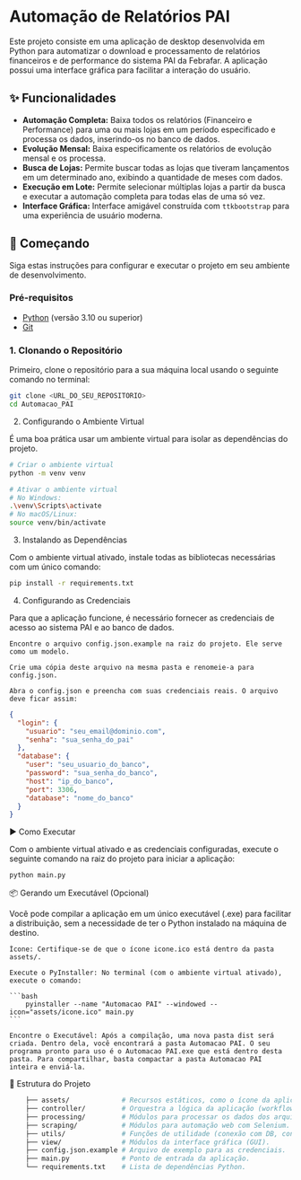 # Automação de Relatórios PAI

Este projeto consiste em uma aplicação de desktop desenvolvida em Python para automatizar o download e processamento de relatórios financeiros e de performance do sistema PAI da Febrafar. A aplicação possui uma interface gráfica para facilitar a interação do usuário.

## ✨ Funcionalidades

-   **Automação Completa:** Baixa todos os relatórios (Financeiro e Performance) para uma ou mais lojas em um período especificado e processa os dados, inserindo-os no banco de dados.
-   **Evolução Mensal:** Baixa especificamente os relatórios de evolução mensal e os processa.
-   **Busca de Lojas:** Permite buscar todas as lojas que tiveram lançamentos em um determinado ano, exibindo a quantidade de meses com dados.
-   **Execução em Lote:** Permite selecionar múltiplas lojas a partir da busca e executar a automação completa para todas elas de uma só vez.
-   **Interface Gráfica:** Interface amigável construída com `ttkbootstrap` para uma experiência de usuário moderna.

## 🚀 Começando

Siga estas instruções para configurar e executar o projeto em seu ambiente de desenvolvimento.

### Pré-requisitos

-   [Python](https://www.python.org/downloads/) (versão 3.10 ou superior)
-   [Git](https://git-scm.com/downloads/)

### 1. Clonando o Repositório

Primeiro, clone o repositório para a sua máquina local usando o seguinte comando no terminal:

```bash
git clone <URL_DO_SEU_REPOSITORIO>
cd Automacao_PAI
```

2. Configurando o Ambiente Virtual

É uma boa prática usar um ambiente virtual para isolar as dependências do projeto.

```bash
# Criar o ambiente virtual
python -m venv venv

# Ativar o ambiente virtual
# No Windows:
.\venv\Scripts\activate
# No macOS/Linux:
source venv/bin/activate
```

3. Instalando as Dependências

Com o ambiente virtual ativado, instale todas as bibliotecas necessárias com um único comando:

```bash
pip install -r requirements.txt
```

4. Configurando as Credenciais

Para que a aplicação funcione, é necessário fornecer as credenciais de acesso ao sistema PAI e ao banco de dados.

    Encontre o arquivo config.json.example na raiz do projeto. Ele serve como um modelo.

    Crie uma cópia deste arquivo na mesma pasta e renomeie-a para config.json.

    Abra o config.json e preencha com suas credenciais reais. O arquivo deve ficar assim:

```json
{
  "login": {
    "usuario": "seu_email@dominio.com",
    "senha": "sua_senha_do_pai"
  },
  "database": {
    "user": "seu_usuario_do_banco",
    "password": "sua_senha_do_banco",
    "host": "ip_do_banco",
    "port": 3306,
    "database": "nome_do_banco"
  }
}
```

▶️ Como Executar

Com o ambiente virtual ativado e as credenciais configuradas, execute o seguinte comando na raiz do projeto para iniciar a aplicação:

```bash
python main.py
```

📦 Gerando um Executável (Opcional)

Você pode compilar a aplicação em um único executável (.exe) para facilitar a distribuição, sem a necessidade de ter o Python instalado na máquina de destino.

    Ícone: Certifique-se de que o ícone icone.ico está dentro da pasta assets/.

    Execute o PyInstaller: No terminal (com o ambiente virtual ativado), execute o comando:

    ```bash
        pyinstaller --name "Automacao PAI" --windowed --icon="assets/icone.ico" main.py
    ```

    Encontre o Executável: Após a compilação, uma nova pasta dist será criada. Dentro dela, você encontrará a pasta Automacao PAI. O seu programa pronto para uso é o Automacao PAI.exe que está dentro desta pasta. Para compartilhar, basta compactar a pasta Automacao PAI inteira e enviá-la.

📂 Estrutura do Projeto
```bash
    ├── assets/             # Recursos estáticos, como o ícone da aplicação.
    ├── controller/         # Orquestra a lógica da aplicação (workflows).
    ├── processing/         # Módulos para processar os dados dos arquivos Excel.
    ├── scraping/           # Módulos para automação web com Selenium.
    ├── utils/              # Funções de utilidade (conexão com DB, config, etc.).
    ├── view/               # Módulos da interface gráfica (GUI).
    ├── config.json.example # Arquivo de exemplo para as credenciais.
    ├── main.py             # Ponto de entrada da aplicação.
    └── requirements.txt    # Lista de dependências Python.
```